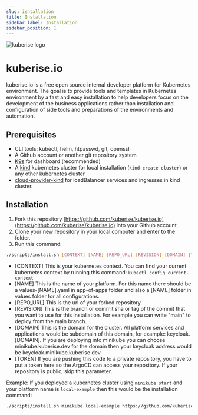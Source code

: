 ```yaml
---
slug: isntallation
title: Installation
sidebar_label: Installation
sidebar_position: 1
---
```


![kuberise logo](../static/img/docs_images/full-logo.svg)
# kuberise.io

kuberise.io is a free open source internal developer platform for Kubernetes environment. The goal is to provide tools and templates in Kubernetes environment by a fast and easy installation to help developers focus on the development of the business applications rather than installation and configuration of side tools and preparations of the environments and automation.

## Prerequisites

- CLI tools: kubectl, helm, htpasswd, git, openssl
- A Github account or another git repository system
- [K9s](https://k9scli.io/topics/install/) for dashboard (recommended)
- A [kind](https://kind.sigs.k8s.io/docs/user/quick-start#installation) kubernetes cluster for local installation (`kind create cluster`) or any other kubernetes cluster
- [cloud-provider-kind](https://github.com/kubernetes-sigs/cloud-provider-kind) for loadBalancer services and ingresses in kind cluster.

## Installation

1. Fork this repository [https://github.com/kuberise/kuberise.io](https://github.com/kuberise/kuberise.io) into your Github account.
2. Clone your new repository in your local computer and enter to the folder.
3. Run this command:
```bash
./scripts/install.sh [CONTEXT] [NAME] [REPO_URL] [REVISION] [DOMAIN] [TOKEN]
```
- [CONTEXT] This is your kubernetes context. You can find your current kubernetes context by running this command: `kubectl config current-context`
- [NAME] This is the name of your platform. For this name there should be a values-[NAME].yaml in app-of-apps folder and also a [NAME] folder in values folder for all configurations.
- [REPO_URL] This is the url of your forked repository.
- [REVISION] This is the branch or commit sha or tag of the commit that you want to use for this installation. For example you can write "main" to deploy from the main branch.
- [DOMAIN] This is the domain for the cluster. All platform services and applications would be subdomain of this domain, for example: keycloak.[DOMAIN]. If you are deploying into minikube you can choose minikube.kuberise.dev for the domain then your keycloak address would be keycloak.minikube.kuberise.dev
- [TOKEN] If you are pushing this code to a private repository, you have to put a token here so the ArgoCD can access your repository. If your repository is public, skip this parameter.

Example: If you deployed a kubernetes cluster using `minikube start` and your platform name is `local-example` then this would be the installation command:
```bash
./scripts/install.sh minikube local-example https://github.com/kuberise/kuberise.git main minikube.kuberise.dev
```
